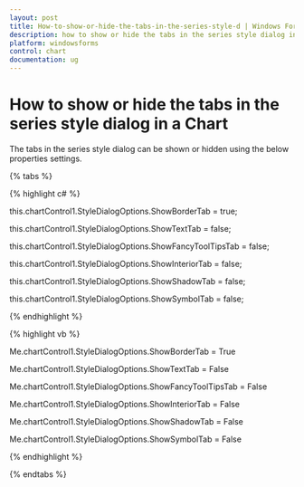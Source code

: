 ```yaml
---
layout: post
title: How-to-show-or-hide-the-tabs-in-the-series-style-d | Windows Forms | Syncfusion
description: how to show or hide the tabs in the series style dialog in a chart
platform: windowsforms
control: chart
documentation: ug
---
```


# How to show or hide the tabs in the series style dialog in a Chart

The tabs in the series style dialog can be shown or hidden using the below properties settings.

{% tabs %}

{% highlight c# %}

this.chartControl1.StyleDialogOptions.ShowBorderTab = true;

this.chartControl1.StyleDialogOptions.ShowTextTab = false;

this.chartControl1.StyleDialogOptions.ShowFancyToolTipsTab = false;

this.chartControl1.StyleDialogOptions.ShowInteriorTab = false;

this.chartControl1.StyleDialogOptions.ShowShadowTab = false;

this.chartControl1.StyleDialogOptions.ShowSymbolTab = false;

{% endhighlight %}

{% highlight vb %}

Me.chartControl1.StyleDialogOptions.ShowBorderTab = True

Me.chartControl1.StyleDialogOptions.ShowTextTab = False

Me.chartControl1.StyleDialogOptions.ShowFancyToolTipsTab = False

Me.chartControl1.StyleDialogOptions.ShowInteriorTab = False

Me.chartControl1.StyleDialogOptions.ShowShadowTab = False

Me.chartControl1.StyleDialogOptions.ShowSymbolTab = False

{% endhighlight %}

{% endtabs %}

